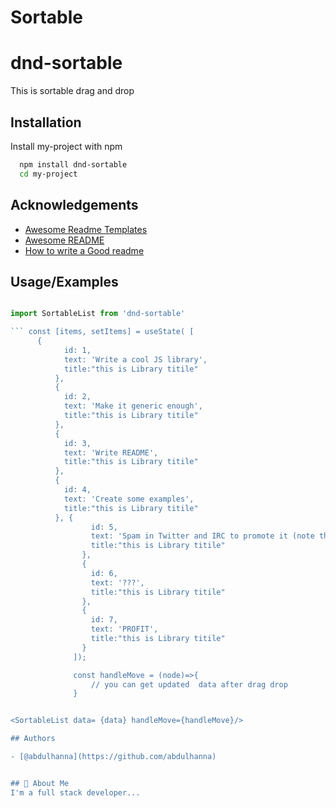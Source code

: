 # Sortable

# dnd-sortable

This is sortable drag and drop

## Installation

Install my-project with npm

```bash
  npm install dnd-sortable
  cd my-project
```

## Acknowledgements

- [Awesome Readme Templates](https://awesomeopensource.com/project/elangosundar/awesome-README-templates)
- [Awesome README](https://github.com/matiassingers/awesome-readme)
- [How to write a Good readme](https://bulldogjob.com/news/449-how-to-write-a-good-readme-for-your-github-project)

## Usage/Examples

````javascript

import SortableList from 'dnd-sortable'

``` const [items, setItems] = useState( [
      {
            id: 1,
            text: 'Write a cool JS library',
            title:"this is Library titile"
          },
          {
            id: 2,
            text: 'Make it generic enough',
            title:"this is Library titile"
          },
          {
            id: 3,
            text: 'Write README',
            title:"this is Library titile"
          },
          {
            id: 4,
            text: 'Create some examples',
            title:"this is Library titile"
          }, {
                  id: 5,
                  text: 'Spam in Twitter and IRC to promote it (note that this element is taller than the others)',
                  title:"this is Library titile"
                },
                {
                  id: 6,
                  text: '???',
                  title:"this is Library titile"
                },
                {
                  id: 7,
                  text: 'PROFIT',
                  title:"this is Library titile"
                }
              ]);

              const handleMove = (node)=>{
                  // you can get updated  data after drag drop
              }


<SortableList data= {data} handleMove={handleMove}/>

## Authors

- [@abdulhanna](https://github.com/abdulhanna)


## 🚀 About Me
I'm a full stack developer...

````
